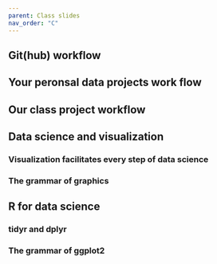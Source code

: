 ```yaml
---
parent: Class slides
nav_order: "C"
---
```


## Git(hub) workflow

## Your peronsal data projects work flow

## Our class project workflow

## Data science and visualization

### Visualization facilitates every step of data science

### The grammar of graphics

## R for data science

### tidyr and dplyr

### The grammar of ggplot2


